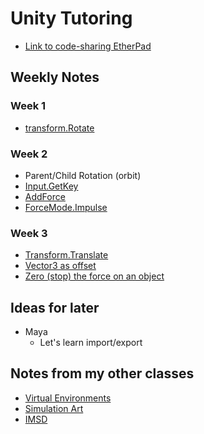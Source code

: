 # Unity Tutoring

+ [Link to code-sharing EtherPad](https://yopad.eu/p/grayson-sol-unity)


## Weekly Notes

### Week 1
+ [transform.Rotate](https://docs.unity3d.com/ScriptReference/Transform.Rotate.html)

### Week 2
+ Parent/Child Rotation (orbit)
+ [Input.GetKey](https://docs.unity3d.com/ScriptReference/Input.GetKeyDown.html)
+ [AddForce](https://docs.unity3d.com/ScriptReference/Rigidbody.AddForce.html)
+ [ForceMode.Impulse](https://docs.unity3d.com/ScriptReference/ForceMode.Impulse.html)

### Week 3
+ [Transform.Translate](https://docs.unity3d.com/ScriptReference/Transform.Translate.html)
+ [Vector3 as offset](https://docs.unity3d.com/ScriptReference/Vector3.html)
+ [Zero (stop) the force on an object](https://answers.unity.com/questions/12878/how-do-i-zero-out-the-velocity-of-an-object.html)

## Ideas for later
+ Maya
  + Let's learn import/export


## Notes from my other classes

+ [Virtual Environments](https://github.com/prismspecs/Virtual-Environments)
+ [Simulation Art](https://github.com/prismspecs/simulation-art)
+ [IMSD](https://github.com/imsd/index)
